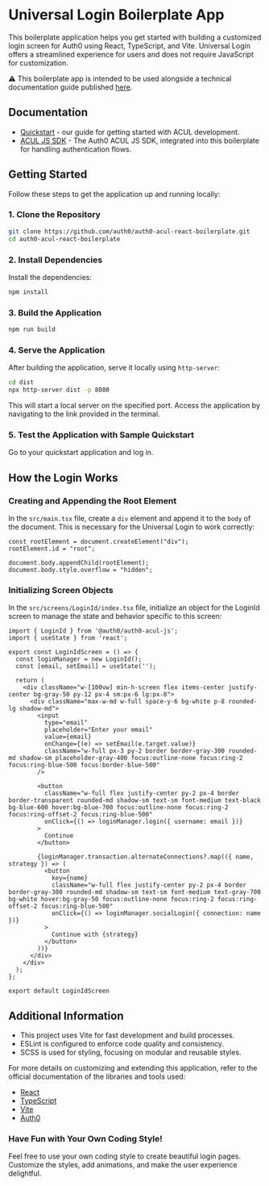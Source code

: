 
# Universal Login Boilerplate App

This boilerplate application helps you get started with building a customized login screen for Auth0 using React, TypeScript, and Vite. Universal Login offers a streamlined experience for users and does not require JavaScript for customization.

⚠ This boilerplate app is intended to be used alongside a technical documentation guide published [here](https://auth0.com/docs/customize/login-pages/advanced-customizations/getting-started).

##  Documentation

- [Quickstart](https://auth0.com/docs/customize/login-pages/advanced-customizations/getting-started/sdk-quickstart) - our guide for getting started with ACUL development.
- [ACUL JS SDK](https://github.com/auth0/universal-login/tree/master/packages/auth0-acul-js) - The Auth0 ACUL JS SDK, integrated into this boilerplate for handling authentication flows.



## Getting Started

Follow these steps to get the application up and running locally:

### 1. Clone the Repository

```sh
git clone https://github.com/auth0/auth0-acul-react-boilerplate.git
cd auth0-acul-react-boilerplate
```

### 2. Install Dependencies


Install the dependencies:

```sh
npm install
```

### 3. Build the Application

```sh
npm run build
```

### 4. Serve the Application

After building the application, serve it locally using `http-server`:

```sh
cd dist
npx http-server dist -p 8080
```

This will start a local server on the specified port. Access the application by navigating to the link provided in the terminal.

### 5. Test the Application with Sample Quickstart

Go to your quickstart application and log in.

## How the Login Works

### Creating and Appending the Root Element

In the `src/main.tsx` file, create a `div` element and append it to the `body` of the document. This is necessary for the Universal Login to work correctly:

```tsx
const rootElement = document.createElement("div");
rootElement.id = "root";

document.body.appendChild(rootElement);
document.body.style.overflow = "hidden";
```

### Initializing Screen Objects

In the `src/screens/LoginId/index.tsx` file, initialize an object for the LoginId screen to manage the state and behavior specific to this screen:

```tsx
import { LoginId } from '@auth0/auth0-acul-js';
import { useState } from 'react';

export const LoginIdScreen = () => {
  const loginManager = new LoginId();
  const [email, setEmail] = useState('');

  return (
    <div className="w-[100vw] min-h-screen flex items-center justify-center bg-gray-50 py-12 px-4 sm:px-6 lg:px-8">
      <div className="max-w-md w-full space-y-6 bg-white p-8 rounded-lg shadow-md">
        <input
          type="email"
          placeholder="Enter your email"
          value={email}
          onChange={(e) => setEmail(e.target.value)}
          className="w-full px-3 py-2 border border-gray-300 rounded-md shadow-sm placeholder-gray-400 focus:outline-none focus:ring-2 focus:ring-blue-500 focus:border-blue-500"
        />

        <button 
          className="w-full flex justify-center py-2 px-4 border border-transparent rounded-md shadow-sm text-sm font-medium text-black bg-blue-600 hover:bg-blue-700 focus:outline-none focus:ring-2 focus:ring-offset-2 focus:ring-blue-500"
          onClick={() => loginManager.login({ username: email })}
        >
          Continue
        </button>

        {loginManager.transaction.alternateConnections?.map(({ name, strategy }) => (
          <button
            key={name}
            className="w-full flex justify-center py-2 px-4 border border-gray-300 rounded-md shadow-sm text-sm font-medium text-gray-700 bg-white hover:bg-gray-50 focus:outline-none focus:ring-2 focus:ring-offset-2 focus:ring-blue-500"
            onClick={() => loginManager.socialLogin({ connection: name })}
          >
            Continue with {strategy}
          </button>
        ))}
      </div>
    </div>
  );
};

export default LoginIdScreen
```

## Additional Information

- This project uses Vite for fast development and build processes.
- ESLint is configured to enforce code quality and consistency.
- SCSS is used for styling, focusing on modular and reusable styles.

For more details on customizing and extending this application, refer to the official documentation of the libraries and tools used:

- [React](https://reactjs.org/)
- [TypeScript](https://www.typescriptlang.org/)
- [Vite](https://vitejs.dev/)
- [Auth0](https://auth0.com/)

### Have Fun with Your Own Coding Style!

Feel free to use your own coding style to create beautiful login pages. Customize the styles, add animations, and make the user experience delightful.

